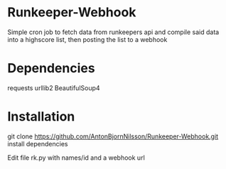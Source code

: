 # Runkeeper-Webhook

Simple cron job to fetch data from runkeepers api and compile said data into a highscore list, then posting the list to a webhook

# Dependencies
requests
urllib2
BeautifulSoup4

# Installation
git clone https://github.com/AntonBjornNilsson/Runkeeper-Webhook.git
install dependencies

Edit file rk.py with names/id and a webhook url
